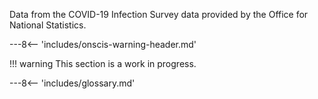 Data from the COVID-19 Infection Survey data provided by the Office for National Statistics.

---8<-- 'includes/onscis-warning-header.md'

!!! warning
    This section is a work in progress.


---8<-- 'includes/glossary.md'
